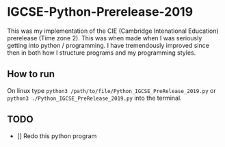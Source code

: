 # IGCSE-Python-Prerelease-2019
This was my implementation of the CIE (Cambridge Intenational Education) prerelease (Time zone 2). This was when made when I was seriously getting into python / programming. I have tremendously improved since then in both how I structure programs and my programming styles.

## How to run
On linux type `python3 /path/to/file/Python_IGCSE_PreRelease_2019.py` or `python3 ./Python_IGCSE_PreRelease_2019.py` into the terminal.

## TODO
- [] Redo this python program